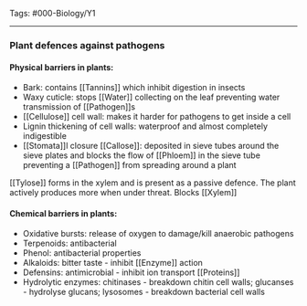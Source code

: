 Tags: #000-Biology/Y1

---
### Plant defences against pathogens
#### Physical barriers in plants:
- Bark: contains [[Tannins]] which inhibit digestion in insects
- Waxy cuticle: stops [[Water]] collecting on the leaf preventing water transmission of [[Pathogen]]s
- [[Cellulose]] cell wall: makes it harder for pathogens to get inside a cell 
- Lignin thickening of cell walls: waterproof and almost completely indigestible
- [[Stomata]]l closure
[[Callose]]: deposited in sieve tubes around the sieve plates and blocks the flow of [[Phloem]] in the sieve tube preventing a [[Pathogen]] from spreading around a plant

[[Tylose]] forms in the xylem and is present as a passive defence. The plant actively produces more when under threat. Blocks [[Xylem]]

#### Chemical barriers in plants: 
- Oxidative bursts: release of oxygen to damage/kill anaerobic pathogens
- Terpenoids: antibacterial
- Phenol: antibacterial properties
- Alkaloids: bitter taste - inhibit [[Enzyme]] action
- Defensins: antimicrobial - inhibit ion transport [[Proteins]]
- Hydrolytic enzymes: chitinases - breakdown chitin cell walls; glucanses - hydrolyse glucans; lysosomes - breakdown bacterial cell walls